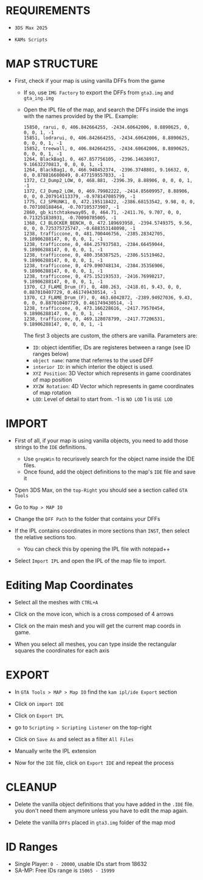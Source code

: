 # REQUIREMENTS

- `3DS Max 2025`

- `KAMs Scripts`


# MAP STRUCTURE

- First, check if your map is using vanilla DFFs from the game
  - If so, use `IMG Factory` to export the DFFs from `gta3.img` and `gta_ing.img`
  - Open the IPL file of the map, and search the DFFs inside the imgs with the names provided by the IPL.
    Example:
	
	```
	15850, rarui, 0, 406.842664255, -2434.60642006, 8.8890625, 0, 0, 0, 1, -1
	15851, lodrarui, 0, 406.842664255, -2434.60642006, 8.8890625, 0, 0, 0, 1, -1
	15852, treewall, 0, 406.842664255, -2434.60642006, 8.8890625, 0, 0, 0, 1, -1
	1264, BlackBag1, 0, 467.857756105, -2396.14638917, 9.16632270813, 0, 0, 0, 1, -1
	1264, BlackBag1, 0, 466.948452374, -2396.3748801, 9.16632, 0, 0, 0.878816680049, 0.477159557033, -1
	1372, CJ_Dump2_LOW, 0, 468.881, -2396.39, 8.88906, 0, 0, 0, 1, -1
	1372, CJ_Dump2_LOW, 0, 469.79982222, -2414.85609957, 8.88906, 0, 0, 0.207914113379, -0.978147085799, -1
	1775, CJ_SPRUNK1, 0, 472.195118422, -2386.68153542, 9.98, 0, 0, 0.707108188464, -0.707105373907, -1
	2860, gb_kitchtakeway05, 0, 464.71, -2411.76, 9.707, 0, 0, 0.713251838931, -0.70090785005, -1
	1368, CJ_BLOCKER_BENCH, 0, 472.189693958, -2394.5749375, 9.56, 0, 0, 0.725375725747, -0.688353148098, -1
	1238, trafficcone, 0, 481.700446756, -2385.28342705, 9.18906288147, 0, 0, 0, 1, -1
	1238, trafficcone, 0, 484.257937583, -2384.66459044, 9.18906288147, 0, 0, 0, 1, -1
	1238, trafficcone, 0, 480.358387525, -2386.51519462, 9.18906288147, 0, 0, 0, 1, -1
	1238, trafficcone, 0, 479.090748134, -2384.35356906, 9.18906288147, 0, 0, 0, 1, -1
	1238, trafficcone, 0, 475.152193533, -2416.76998217, 9.18906288147, 0, 0, 0, 1, -1
	1370, CJ_FLAME_Drum_(F), 0, 480.263, -2418.01, 9.43, 0, 0, 0.887010407729, 0.461749430514, -1
	1370, CJ_FLAME_Drum_(F), 0, 463.6042872, -2389.94927036, 9.43, 0, 0, 0.887010407729, 0.461749430514, -1
	1238, trafficcone, 0, 473.166228616, -2417.79570454, 9.18906288147, 0, 0, 0, 1, -1
	1238, trafficcone, 0, 469.128078799, -2417.77206531, 9.18906288147, 0, 0, 0, 1, -1
	```
	
	The first 3 objects are custom, the others are vanilla. Parameters are:
	
	- `ID`: object identifier, IDs are registeres between a range (see ID ranges below)
	- `object name`: name that referres to the used DFF
	- `interior ID`: in which interior the object is used.
	- `XYZ Position`: 3D Vector which represents in game coordinates of map position
	- `XYZW Rotation`:  4D Vector which represents in game coordinates of map rotation
	- `LOD`: Level of detail to start from. -1 is `NO LOD` 1 is `USE LOD`
	

# IMPORT

- First of all, if your map is using vanilla objects, you need to add those strings to the `IDE` definitions.
  - Use `grepWin` to recurisvely search for the object name inside the IDE files.
  - Once found, add the object definitions to the map's `IDE` file and save it

- Open 3DS Max, on the `top-Right` you should see a section called `GTA Tools`

- Go to `Map > MAP IO`

- Change the `DFF Path` to the folder that contains your DFFs

- If the IPL contains coordinates in more sections than `INST`, then select the relative sections too.
  - You can check this by opening the IPL file with notepad++

- Select `Import IPL` and open the IPL of the map file to import.


# Editing Map Coordinates

- Select all the meshes with `CTRL+A`

- Click on the move icon, which is a cross composed of 4 arrows

- Click on the main mesh and you will get the current map coords in game.

- When you select all meshes, you can type inside the rectangular squares the coordinates for each axis


# EXPORT

- In `GTA Tools > MAP > Map IO` find the `kam ipl/ide Export` section

- Click on `import IDE`

- Click on `Export IPL`

- go to `Scripting > Scripting Listener` on the top-right

- Click on `Save As` and select as a filter `All Files`

- Manually write the IPL extension

- Now for the `IDE` file, click on `Export IDE` and repeat the process


# CLEANUP

- Delete the vanilla object definitions that you have added in the `.IDE` file.
  you don't need them anymore unless you have to edit the map again.
  
- Delete the vanilla `DFFs` placed in `gta3.img` folder of the map mod



# ID Ranges

- Single Player: `0 - 20000`, usable IDs start from 18632
- SA-MP: Free IDs range is `15065 - 15999`

